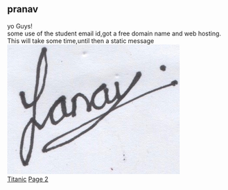<h2>pranav</h2>
<html>
<body>
 yo Guys!
 <br>
 some use of the student email id,got a  free domain name and web hosting.
 This will take some time,until then a static message
 </body>
</html><br>
<img src="Scan 10.jpg" alt="Signature">
<br>
<a href= "Titanic.docx">Titanic</a>
<a href="page1.html">Page 2</a>
